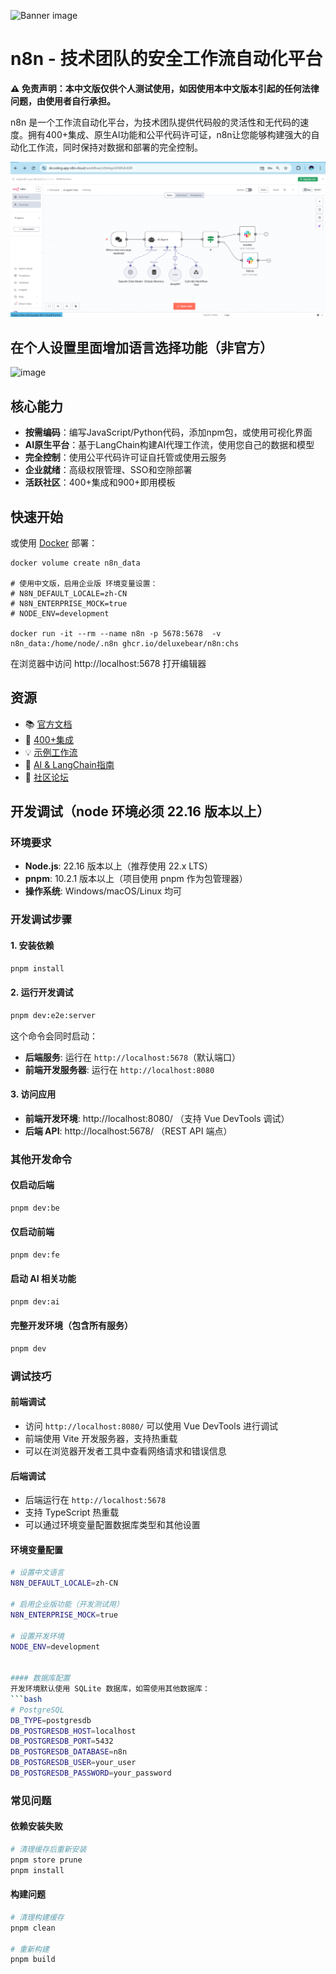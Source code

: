 ![Banner image](https://user-images.githubusercontent.com/10284570/173569848-c624317f-42b1-45a6-ab09-f0ea3c247648.png)

# n8n - 技术团队的安全工作流自动化平台

**⚠️ 免责声明：本中文版仅供个人测试使用，如因使用本中文版本引起的任何法律问题，由使用者自行承担。**

n8n 是一个工作流自动化平台，为技术团队提供代码般的灵活性和无代码的速度。拥有400+集成、原生AI功能和公平代码许可证，n8n让您能够构建强大的自动化工作流，同时保持对数据和部署的完全控制。

![n8n.io - Screenshot](https://raw.githubusercontent.com/n8n-io/n8n/master/assets/n8n-screenshot-readme.png)

## 在个人设置里面增加语言选择功能（非官方）
<img width="1114" height="1000" alt="image" src="https://github.com/user-attachments/assets/87f1f1b9-71e2-4796-a59a-5881a8a19a3d" />


## 核心能力

- **按需编码**：编写JavaScript/Python代码，添加npm包，或使用可视化界面
- **AI原生平台**：基于LangChain构建AI代理工作流，使用您自己的数据和模型
- **完全控制**：使用公平代码许可证自托管或使用云服务
- **企业就绪**：高级权限管理、SSO和空隙部署
- **活跃社区**：400+集成和900+即用模板

## 快速开始


或使用 [Docker](https://docs.n8n.io/hosting/installation/docker/) 部署：

```
docker volume create n8n_data

# 使用中文版，启用企业版 环境变量设置：
# N8N_DEFAULT_LOCALE=zh-CN
# N8N_ENTERPRISE_MOCK=true
# NODE_ENV=development

docker run -it --rm --name n8n -p 5678:5678  -v n8n_data:/home/node/.n8n ghcr.io/deluxebear/n8n:chs

```

在浏览器中访问 http://localhost:5678 打开编辑器

## 资源

- 📚 [官方文档](https://docs.n8n.io)
- 🔧 [400+集成](https://n8n.io/integrations)
- 💡 [示例工作流](https://n8n.io/workflows)
- 🤖 [AI & LangChain指南](https://docs.n8n.io/langchain/)
- 👥 [社区论坛](https://community.n8n.io)

## 开发调试（node 环境必须 22.16 版本以上）

### 环境要求
- **Node.js**: 22.16 版本以上（推荐使用 22.x LTS）
- **pnpm**: 10.2.1 版本以上（项目使用 pnpm 作为包管理器）
- **操作系统**: Windows/macOS/Linux 均可

### 开发调试步骤

#### 1. 安装依赖
```bash
pnpm install
```

#### 2. 运行开发调试
```bash
pnpm dev:e2e:server
```

这个命令会同时启动：
- **后端服务**: 运行在 `http://localhost:5678`（默认端口）
- **前端开发服务器**: 运行在 `http://localhost:8080`

#### 3. 访问应用
- **前端开发环境**: http://localhost:8080/ （支持 Vue DevTools 调试）
- **后端 API**: http://localhost:5678/ （REST API 端点）

### 其他开发命令

#### 仅启动后端
```bash
pnpm dev:be
```

#### 仅启动前端
```bash
pnpm dev:fe
```

#### 启动 AI 相关功能
```bash
pnpm dev:ai
```

#### 完整开发环境（包含所有服务）
```bash
pnpm dev
```

### 调试技巧

#### 前端调试
- 访问 `http://localhost:8080/` 可以使用 Vue DevTools 进行调试
- 前端使用 Vite 开发服务器，支持热重载
- 可以在浏览器开发者工具中查看网络请求和错误信息

#### 后端调试
- 后端运行在 `http://localhost:5678`
- 支持 TypeScript 热重载
- 可以通过环境变量配置数据库类型和其他设置

#### 环境变量配置
```bash
# 设置中文语言
N8N_DEFAULT_LOCALE=zh-CN

# 启用企业版功能（开发测试用）
N8N_ENTERPRISE_MOCK=true

# 设置开发环境
NODE_ENV=development


#### 数据库配置
开发环境默认使用 SQLite 数据库，如需使用其他数据库：
```bash
# PostgreSQL
DB_TYPE=postgresdb
DB_POSTGRESDB_HOST=localhost
DB_POSTGRESDB_PORT=5432
DB_POSTGRESDB_DATABASE=n8n
DB_POSTGRESDB_USER=your_user
DB_POSTGRESDB_PASSWORD=your_password

```

### 常见问题

#### 依赖安装失败
```bash
# 清理缓存后重新安装
pnpm store prune
pnpm install
```

#### 构建问题
```bash
# 清理构建缓存
pnpm clean

# 重新构建
pnpm build
```
